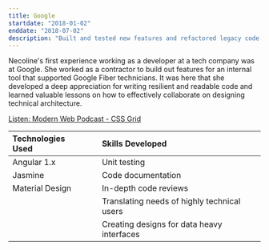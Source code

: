 ```yaml
---
title: Google
startdate: "2018-01-02"
enddate: "2018-07-02"
description: "Built and tested new features and refactored legacy code for an internal tool at Fiber"
---
```


Necoline's first experience working as a developer at a tech company was at Google. She worked as a contractor to build out features for an internal tool that supported Google Fiber technicians. It was here that she developed a deep appreciation for writing resilient and readable code and learned valuable lessons on how to effectively collaborate on designing technical architecture.

[Listen: Modern Web Podcast - CSS Grid](https://www.youtube.com/watch?v=K7CJ_WpGCiU)

| Technologies Used |     | Skills Developed                            |
| :---------------- | :-: | :------------------------------------------ |
| Angular 1.x       |     | Unit testing                                |
| Jasmine           |     | Code documentation                          |
| Material Design   |     | In-depth code reviews                       |
|                   |     | Translating needs of highly technical users |
|                   |     | Creating designs for data heavy interfaces  |
